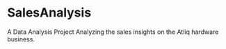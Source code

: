# SalesAnalysis
A Data Analysis Project Analyzing the sales insights on the Atliq hardware business. 
